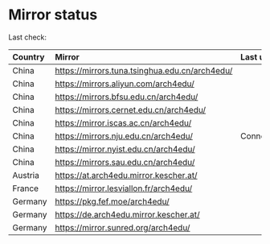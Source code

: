 <script src="./time.js"></script>
# Mirror status
Last check: <script type="text/javascript">localize(1703081635.774498);</script>

|Country|Mirror|Last update|
|:------|:-----|:----------|
|China|https://mirrors.tuna.tsinghua.edu.cn/arch4edu/|<script type="text/javascript">localize(1703053695);</script>|
|China|https://mirrors.aliyun.com/arch4edu/|<script type="text/javascript">localize(1703053695);</script>|
|China|https://mirrors.bfsu.edu.cn/arch4edu/|<script type="text/javascript">localize(1703053695);</script>|
|China|https://mirrors.cernet.edu.cn/arch4edu/|<script type="text/javascript">localize(1703053695);</script>|
|China|https://mirror.iscas.ac.cn/arch4edu/|<script type="text/javascript">localize(1703053695);</script>|
|China|https://mirrors.nju.edu.cn/arch4edu/|ConnectionError|
|China|https://mirror.nyist.edu.cn/arch4edu/|<script type="text/javascript">localize(1703053695);</script>|
|China|https://mirrors.sau.edu.cn/arch4edu/|<script type="text/javascript">localize(1703053695);</script>|
|Austria|https://at.arch4edu.mirror.kescher.at/|<script type="text/javascript">localize(1703053695);</script>|
|France|https://mirror.lesviallon.fr/arch4edu/|<script type="text/javascript">localize(1703053695);</script>|
|Germany|https://pkg.fef.moe/arch4edu/|<script type="text/javascript">localize(1703053695);</script>|
|Germany|https://de.arch4edu.mirror.kescher.at/|<script type="text/javascript">localize(1703053695);</script>|
|Germany|https://mirror.sunred.org/arch4edu/|<script type="text/javascript">localize(1703053695);</script>|

<script src="./tablefilter/tablefilter.js"></script>
<script src="./table.js"></script>
